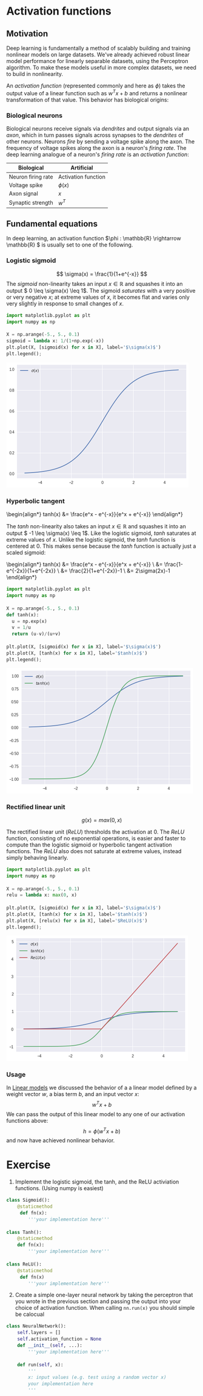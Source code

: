 
# Activation functions

## Motivation

Deep learning is fundamentally a method of scalably building and training nonlinear models on large datasets. We've already achieved robust linear model performance for linearly separable datasets, using the Perceptron algorithm. To make these models useful in more complex datasets, we need to build in nonlinearity.

An _activation function_ (represented commonly and here as $\phi$) takes the output value of a linear function such as $w^T x + b$ and returns a nonlinear transformation of that value. This behavior has biological origins:

### Biological neurons

Biological neurons receive signals via _dendrites_ and output signals via an _axon_, which in turn passes signals across synapses to the _dendrites_ of other neurons. Neurons _fire_ by sending a voltage spike along the axon. The frequency of voltage spikes along the axon is a neuron's _firing rate_. The deep learning analogue of a neuron's _firing rate_ is an _activation function_:

| Biological | Artificial |
|-----------------|---------------|
| Neuron firing rate | Activation function |
| Voltage spike | $\phi(x)$ |
| Axon signal | $x$ |
| Synaptic strength | $w^T$ |

## Fundamental equations

In deep learning, an activation function $\phi : \mathbb{R} \rightarrow \mathbb{R} $ is usually set to one of the following.


### Logistic sigmoid
$$
\sigma(x) = \frac{1}{1+e^{-x}}
$$
The _sigmoid_ non-linearity takes an input $x \in \mathbb{R}$ and squashes it into an output $ 0 \leq \sigma(x) \leq 1$. The sigmoid _saturates_ with a very positive or very negative $x$; at extreme values of $x$, it becomes flat and varies only very slightly in response to small changes of $x$.


```python
import matplotlib.pyplot as plt
import numpy as np

X = np.arange(-5., 5., 0.1)
sigmoid = lambda x: 1/(1+np.exp(-x))
plt.plot(X, [sigmoid(x) for x in X], label='$\sigma(x)$')
plt.legend();
```


![png](output_3_0.png)


### Hyperbolic tangent
\begin{align*}
tanh(x) &= \frac{e^x - e^{-x}}{e^x + e^{-x}}
\end{align*}

The _tanh_ non-linearity also takes an input $x \in \mathbb{R}$ and squashes it into an output $ -1 \leq \sigma(x) \leq 1$. Like the logistic sigmoid,  _tanh_ saturates at extreme values of $x$. Unlike the logistic sigmoid, the _tanh_ function is centered at $0$. This makes sense because the _tanh_ function is actually just a scaled sigmoid:

\begin{align*}
tanh(x) &= \frac{e^x - e^{-x}}{e^x + e^{-x}} \\
&= \frac{1-e^{-2x}}{1+e^{-2x}} \\
&= \frac{2}{1+e^{-2x}}-1 \\
&= 2\sigma(2x)-1
\end{align*}


```python
import matplotlib.pyplot as plt
import numpy as np

X = np.arange(-5., 5., 0.1)
def tanh(x):
  u = np.exp(x)
  v = 1/u
  return (u-v)/(u+v)
  
plt.plot(X, [sigmoid(x) for x in X], label='$\sigma(x)$')
plt.plot(X, [tanh(x) for x in X], label='$tanh(x)$')
plt.legend();
```


![png](output_5_0.png)


### Rectified linear unit
$$
g(x) = max(0, x)
$$

The rectified linear unit (_ReLU_) thresholds the activation at $0$. The _ReLU_ function, consisting of no exponential operations, is easier and faster to compute than the logistic sigmoid or hyperbolic tangent activation functions. The _ReLU_ also does not saturate at extreme values, instead simply behaving linearly.


```python
import matplotlib.pyplot as plt
import numpy as np

X = np.arange(-5., 5., 0.1)
relu = lambda x: max(0, x)
  
plt.plot(X, [sigmoid(x) for x in X], label='$\sigma(x)$')
plt.plot(X, [tanh(x) for x in X], label='$tanh(x)$')
plt.plot(X, [relu(x) for x in X], label='$ReLU(x)$')
plt.legend();
```


![png](output_7_0.png)


### Usage

In [Linear models](TODO) we discussed the behavior of a a linear model defined by a weight vector $w$, a bias term $b$, and an input vector $x$:
$$
w^T x + b
$$
We can pass the output of this linear model to any one of our activation functions above:
$$
h = \phi(w^T x + b)
$$
and now have achieved nonlinear behavior.

# Exercise

1. Implement the logistic sigmoid, the tanh, and the ReLU activiation functions. (Using numpy is easiest)

```python
class Sigmoid():
    @staticmethod
     def fn(x):
        '''your implementation here'''

class Tanh():
    @staticmethod
    def fn(x):
        '''your implementation here'''

class ReLU():
    @staticmethod
     def fn(x)
        '''your implementation here'''
```

2. Create a simple one-layer neural network by taking the perceptron that you wrote in the previous section and passing the output into your choice of activation function. When calling `nn.run(x)` you should simple be calocual

```python
class NeuralNetwork():
    self.layers = []
    self.activation_function = None
    def __init__(self, ...):
        '''your implementation here'''
     
    def run(self, x):
        '''
        x: input values (e.g. test using a random vector x)
        your implementation here
        '''
   
```
